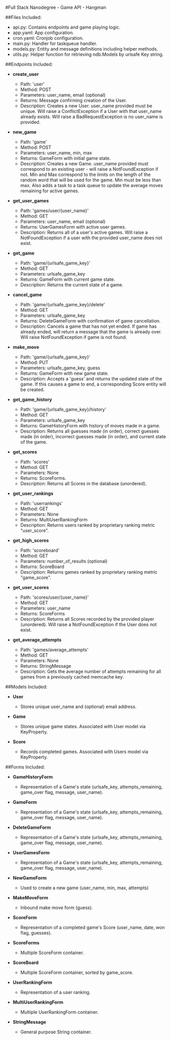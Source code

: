 #Full Stack Nanodegree - Game API - Hangman


##Files Included:
 - api.py: Contains endpoints and game playing logic.
 - app.yaml: App configuration.
 - cron.yaml: Cronjob configuration.
 - main.py: Handler for taskqueue handler.
 - models.py: Entity and message definitions including helper methods.
 - utils.py: Helper function for retrieving ndb.Models by urlsafe Key string.

##Endpoints Included:
 - **create_user**
    - Path: 'user'
    - Method: POST
    - Parameters: user_name, email (optional)
    - Returns: Message confirming creation of the User.
    - Description: Creates a new User. user_name provided must be unique. Will
    raise a ConflictException if a User with that user_name already exists. Will raise a BadRequestException is no user_name is provided.

 - **new_game**
    - Path: 'game'
    - Method: POST
    - Parameters: user_name, min, max
    - Returns: GameForm with initial game state.
    - Description: Creates a new Game. user_name provided must correspond to an
    existing user - will raise a NotFoundException if not. Min and Max correspond to the limits on the length of the random word that will be used for the game. Min must be less than max. Also adds a task to a task queue to update the average moves remaining
    for active games.

 - **get_user_games**
    - Path: 'games/user/{user_name}'
    - Method: GET
    - Parameters: user_name, email (optional)
    - Returns: UserGamesForm with active user games.
    - Description: Returns all of a user's active games. Will raise a NotFoundException if a user with the provided user_name does not exist.

 - **get_game**
    - Path: 'game/{urlsafe_game_key}'
    - Method: GET
    - Parameters: urlsafe_game_key
    - Returns: GameForm with current game state.
    - Description: Returns the current state of a game.

 - **cancel_game**
    - Path: 'game/{urlsafe_game_key}/delete'
    - Method: GET
    - Parameters: urlsafe_game_key
    - Returns: DeleteGameForm with confirmation of game cancellation.
    - Description: Cancels a game that has not yet ended. If game has already ended, will return a message that the game is already over. Will raise NotFoundException if game is not found.

 - **make_move**
    - Path: 'game/{urlsafe_game_key}'
    - Method: PUT
    - Parameters: urlsafe_game_key, guess
    - Returns: GameForm with new game state.
    - Description: Accepts a 'guess' and returns the updated state of the game.
    If this causes a game to end, a corresponding Score entity will be created.

 - **get_game_history**
    - Path: 'game/{urlsafe_game_key}/history'
    - Method: GET
    - Parameters: urlsafe_game_key
    - Returns: GameHistoryForm with history of moves made in a game.
    - Description: Returns all guesses made (in order), correct guesses made (in order), incorrect guesses made (in order), and current state of the game.

 - **get_scores**
    - Path: 'scores'
    - Method: GET
    - Parameters: None
    - Returns: ScoreForms.
    - Description: Returns all Scores in the database (unordered).

 - **get_user_rankings**
    - Path: 'userrankings'
    - Method: GET
    - Parameters: None
    - Returns: MultiUserRankingForm
    - Description: Returns users ranked by proprietary ranking metric "user_score".

 - **get_high_scores**
    - Path: 'scoreboard'
    - Method: GET
    - Parameters: number_of_results (optional)
    - Returns: ScoreBoard
    - Description: Returns games ranked by proprietary ranking metric "game_score".

 - **get_user_scores**
    - Path: 'scores/user/{user_name}'
    - Method: GET
    - Parameters: user_name
    - Returns: ScoreForms
    - Description: Returns all Scores recorded by the provided player (unordered).
    Will raise a NotFoundException if the User does not exist.

 - **get_average_attempts**
    - Path: 'games/average_attempts'
    - Method: GET
    - Parameters: None
    - Returns: StringMessage
    - Description: Gets the average number of attempts remaining for all games
    from a previously cached memcache key.

##Models Included:
 - **User**
    - Stores unique user_name and (optional) email address.

 - **Game**
    - Stores unique game states. Associated with User model via KeyProperty.

 - **Score**
    - Records completed games. Associated with Users model via KeyProperty.

##Forms Included:
 - **GameHistoryForm**
    - Representation of a Game's state (urlsafe_key, attempts_remaining,
   game_over flag, message, user_name).

 - **GameForm**
    - Representation of a Game's state (urlsafe_key, attempts_remaining,
    game_over flag, message, user_name).

 - **DeleteGameForm**
    - Representation of a Game's state (urlsafe_key, attempts_remaining,
       game_over flag, message, user_name).

 - **UserGamesForm**
    - Representation of a Game's state (urlsafe_key, attempts_remaining,
          game_over flag, message, user_name).

 - **NewGameForm**
    - Used to create a new game (user_name, min, max, attempts)

 - **MakeMoveForm**
    - Inbound make move form (guess).

 - **ScoreForm**
    - Representation of a completed game's Score (user_name, date, won flag,
    guesses).

 - **ScoreForms**
    - Multiple ScoreForm container.

 - **ScoreBoard**
    - Multiple ScoreForm container, sorted by game_score.

 - **UserRankingForm**
    - Representation of a user ranking.

 - **MultiUserRankingForm**
    - Multiple UserRankingForm container.

 - **StringMessage**
    - General purpose String container.

